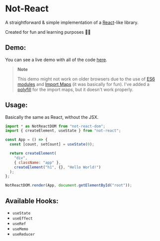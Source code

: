 # Not-React

A straightforward & simple implementation of a [React](https://github.com/facebook/react/)-like library.

Created for fun and learning purposes 🤷‍♀️

## Demo:

You can see a live demo with all of the code [here](https://githubbox.com/StyleShit/not-react).

> **Note**
>
> This demo might not work on older browsers due to the use of [ES6 modules](https://caniuse.com/#feat=es6-module)
> and [Import Maps](https://caniuse.com/#feat=import-maps) (it was basically for fun).
> I've added a [polyfill](https://github.com/guybedford/es-module-shims) for the import maps,
> but it doesn't work properly.

## Usage:

Basically the same as React, without the JSX.

```js
import * as NotReactDOM from "not-react-dom";
import { createElement, useState } from "not-react";

const App = () => {
  const [count, setCount] = useState(0);

  return createElement(
    "div",
    { className: "app" },
    createElement("h1", {}, "Hello World!")
  );
};

NotReactDOM.render(App, document.getElementById("root"));
```

## Available Hooks:

- `useState`
- `useEffect`
- `useRef`
- `useMemo`
- `useReducer`
